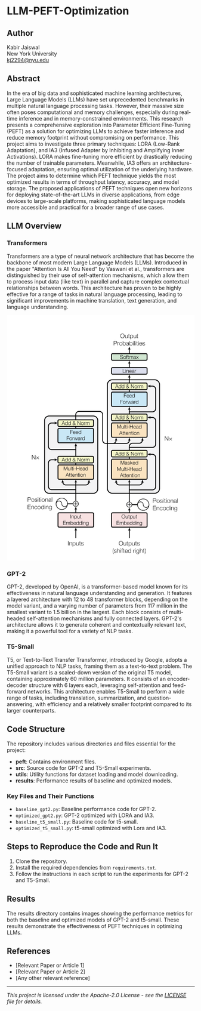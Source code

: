 # LLM-PEFT-Optimization

## Author
Kabir Jaiswal <br>
New York University<br>
kj2294@nyu.edu

## Abstract
In the era of big data and sophisticated machine learning architectures, Large Language Models (LLMs) have set unprecedented benchmarks in multiple natural language processing tasks. However, their massive size often poses computational and memory challenges, especially during real-time inference and in memory-constrained environments. This research presents a comprehensive exploration into Parameter Efficient Fine-Tuning (PEFT) as a solution for optimizing LLMs to achieve faster inference and reduce memory footprint without compromising on performance. This project aims to investigate three primary techniques: LORA (Low-Rank Adaptation), and IA3 (Infused Adapter by Inhibiting and Amplifying Inner Activations). LORA makes fine-tuning more efficient by drastically reducing the number of trainable parameters. Meanwhile, IA3 offers an architecture-focused adaptation, ensuring optimal utilization of the underlying hardware. The project aims to determine which PEFT technique yields the most optimized results in terms of throughput latency, accuracy, and model storage. The proposed applications of PEFT techniques open new horizons for deploying state-of-the-art LLMs in diverse applications, from edge devices to large-scale platforms, making sophisticated language models more accessible and practical for a broader range of use cases.

## LLM Overview
### Transformers
Transformers are a type of neural network architecture that has become the backbone of most modern Large Language Models (LLMs). Introduced in the paper "Attention Is All You Need" by Vaswani et al., transformers are distinguished by their use of self-attention mechanisms, which allow them to process input data (like text) in parallel and capture complex contextual relationships between words. This architecture has proven to be highly effective for a range of tasks in natural language processing, leading to significant improvements in machine translation, text generation, and language understanding.

![Transformers Architecture](https://github.com/kabir12345/LLM-PEFT-Optimization/blob/main/static/transformers.png)


### GPT-2
GPT-2, developed by OpenAI, is a transformer-based model known for its effectiveness in natural language understanding and generation. It features a layered architecture with 12 to 48 transformer blocks, depending on the model variant, and a varying number of parameters from 117 million in the smallest variant to 1.5 billion in the largest. Each block consists of multi-headed self-attention mechanisms and fully connected layers. GPT-2's architecture allows it to generate coherent and contextually relevant text, making it a powerful tool for a variety of NLP tasks.

### T5-Small
T5, or Text-to-Text Transfer Transformer, introduced by Google, adopts a unified approach to NLP tasks, framing them as a text-to-text problem. The T5-Small variant is a scaled-down version of the original T5 model, containing approximately 60 million parameters. It consists of an encoder-decoder structure with 6 layers each, leveraging self-attention and feed-forward networks. This architecture enables T5-Small to perform a wide range of tasks, including translation, summarization, and question-answering, with efficiency and a relatively smaller footprint compared to its larger counterparts.

## Code Structure
The repository includes various directories and files essential for the project:
- **peft**: Contains environment files.
- **src**: Source code for GPT-2 and T5-Small experiments.
- **utils**: Utility functions for dataset loading and model downloading.
- **results**: Performance results of baseline and optimized models.

### Key Files and Their Functions
- `baseline_gpt2.py`: Baseline performance code for GPT-2.
- `optimized_gpt2.py`: GPT-2 optimized with LORA and IA3.
- `baseline_t5_small.py`: Baseline code for t5-small.
- `optimized_t5_small.py`: t5-small optimized with Lora and IA3.

## Steps to Reproduce the Code and Run It
1. Clone the repository.
2. Install the required dependencies from `requirements.txt`.
3. Follow the instructions in each script to run the experiments for GPT-2 and T5-Small.

## Results
The results directory contains images showing the performance metrics for both the baseline and optimized models of GPT-2 and t5-small. These results demonstrate the effectiveness of PEFT techniques in optimizing LLMs.

## References
- [Relevant Paper or Article 1]
- [Relevant Paper or Article 2]
- [Any other relevant reference]

---

*This project is licensed under the Apache-2.0 License - see the [LICENSE](LICENSE) file for details.*
